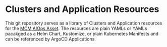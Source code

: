 # Clusters and Application Resources

This git repository serves as a library of Clusters and Application resources for the [MCM AIOps Asset](https://github.com/apac-mcm-aiops-asset/mcm-aiops-gitops).  The resources are plain YAMLs or YAMLs pacakged as a Helm Chart, Kustomize, or plain Kubernetes Manifests and can be referenced by ArgoCD Applications.

